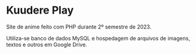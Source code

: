 # Kuudere Play
Site de anime feito com PHP durante 2º semestre de 2023.

Utiliza-se banco de dados MySQL e hospedagem de arquivos de imagens, textos e outros em Google Drive. 
